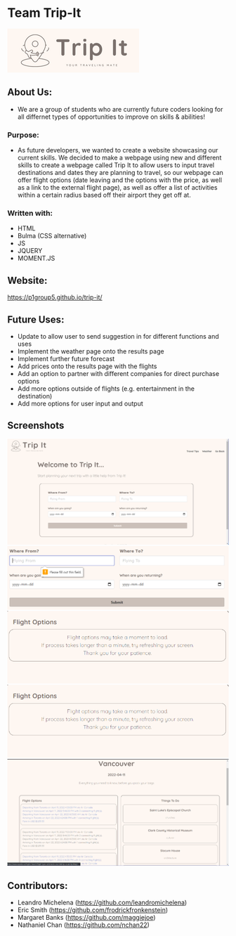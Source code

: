 # Team Trip-It

![Alt text](assets/images/screenshots/trip-it-logo.png)

## About Us:
* We are a group of students who are currently future coders looking for all differnet types of opportunities to improve on skills & abilities!

### Purpose:

* As future developers, we wanted to create a website showcasing our current skills. We decided to make a webpage using new and different skills to create a webpage called Trip It to allow users to input travel destinations and dates they are planning to travel, so our webpage can offer flight options (date leaving and the options with the price, as well as a link to the external flight page), as well as offer a list of activities within a certain radius based off their airport they get off at. 

### Written with:
* HTML
* Bulma (CSS alternative)
* JS
* JQUERY
* MOMENT.JS

## Website:
https://p1group5.github.io/trip-it/

## Future Uses:
* Update to allow user to send suggestion in for different functions and uses
* Implement the weather page onto the results page
* Implement further future forecast
* Add prices onto the results page with the flights
* Add an option to partner with different companies for direct purchase options
* Add more options outside of flights (e.g. entertainment in the destination)
* Add more options for user input and output 

## Screenshots
![Alt text](assets/images/screenshots/screenshot1.png)
![Alt text](assets/images/screenshots/screenshot2.png)
![Alt text](assets/images/screenshots/screenshot3.png)
![Alt text](assets/images/screenshots/screenshot3.png)
![Alt text](assets/images/screenshots/screenshot4.png)

## Contributors:
* Leandro Michelena (https://github.com/leandromichelena)
* Eric Smith (https://github.com/frodrickfronkenstein)
* Margaret Banks (https://github.com/maggiejoe)
* Nathaniel Chan (https://github.com/nchan22)
